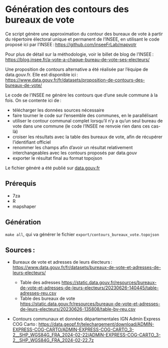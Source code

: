 # Génération des contours des bureaux de vote

Ce script génère une approximation du contour des bureaux de vote à partir du
répertoire électoral unique et permanent de l’INSEE, en utilisant le code
proposé ici par l’INSEE : https://github.com/inseeFrLab/mapvotr

Pour plus de détail sur la méthodologie, voir le billet de blog de l’INSEE :
https://blog.insee.fr/a-vote-a-chaque-bureau-de-vote-ses-electeurs/

Une proposition de contours alternative a été réalisée par l’équipe de
data.gouv.fr. Elle est disponible ici :
https://www.data.gouv.fr/fr/datasets/proposition-de-contours-des-bureaux-de-vote/

Le code de l’INSEE ne génère les contours que d’une seule commune à la fois. On
se contente ici de :

- télécharger les données sources nécessaire
- faire tourner le code sur l’ensemble des communes, en le parallélisant
- utiliser le contour communal complet lorsqu’il n’y a qu’un seul bureau de vote
  dans une commune (le code l’INSEE ne renvoie rien dans ces cas-là)
- croiser les résultats avec la table des bureaux de vote, afin de récupérer
  l’identifiant officiel
- renommer les champs afin d’avoir un résultat relativement interchangeables
  avec les contours proposés par data.gouv
- exporter le résultat final au format topojson

Le fichier généré a été publié sur
[data.gouv.fr](https://www.data.gouv.fr/fr/datasets/proposition-de-contours-des-bureaux-de-vote-selon-la-methode-de-linsee/)

## Prérequis

- 7za
- R
- mapshaper

## Génération

`make all`, qui va générer le fichier `export/contours_bureaux_vote.topojson`

## Sources :

- Bureaux de vote et adresses de leurs électeurs :  
  https://www.data.gouv.fr/fr/datasets/bureaux-de-vote-et-adresses-de-leurs-electeurs/

  - Table des adresses
    https://static.data.gouv.fr/resources/bureaux-de-vote-et-adresses-de-leurs-electeurs/20230626-140445/table-adresses-reu.csv
  - Table des bureaux de vote  
    https://static.data.gouv.fr/resources/bureaux-de-vote-et-adresses-de-leurs-electeurs/20230626-135808/table-bv-reu.csv

- Contours communaux et données départementales IGN Admin Express COG Carto :
  https://data.geopf.fr/telechargement/download/ADMIN-EXPRESS-COG-CARTO/ADMIN-EXPRESS-COG-CARTO_3-2__SHP_WGS84G_FRA_2024-02-22/ADMIN-EXPRESS-COG-CARTO_3-2__SHP_WGS84G_FRA_2024-02-22.7z
